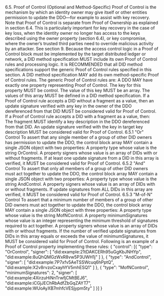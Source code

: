 6.5. Proof of Control (Optional and Method-Specific) Proof of Control is the mechanism by which an identity owner may give itself or other entities permission to update the DDO—for example to assist with key recovery. Note that Proof of Control is separate from Proof of Ownership as explained in section 6.4. This is particularly important for key recovery in the case of key loss, when the identity owner no longer has access to the keys described using the owner property (section 6.4), or key compromise, where the owner’s trusted third parties need to override malicious activity by an attacker. See section 9. Because the access control logic in a Proof of Control block must be implemented by the target distributed ledger or network, a DID method specification MUST include its own Proof of Control rules and processing logic. It is RECOMMENDED that all DID method specifications support the generic Proof of Control rules specified in this section. A DID method specification MAY add its own method-specific Proof of Control rules. The generic Proof of Control rules are: A DDO MAY have exactly one property representing Proof of Control. The key for this property MUST be control. The value of this key MUST be an array. The values of this array MUST be defined in a DID method specification. If a Proof of Control rule accepts a DID without a fragment as a value, then an update signature verified with any key in the owner of the DDO dereferenced from that DID MUST be considered valid for Proof of Control. If a Proof of Control rule accepts a DID with a fragment as a value, then: The fragment MUST identify a key description in the DDO dereferenced from that DID. An update signature verified with the key in target key description MUST be considered valid for Proof of Control. 6.5.1 "Or" Control To assert that any single member of a group of other DID owners has permission to update the DDO, the control block array MAY contain a single JSON object with two properties: A property type whose value is the string OrControl. A property signers whose value is an array of DIDs with or without fragments. If at least one update signature from a DID in this array is verified, it MUST be considered valid for Proof of Control. 6.5.2 "And" Control To assert that only all members of a group of other DID owners must act together to update the DDO, the control block array MAY contain a single JSON object with two properties: A property type whose value is the string AndControl. A property signers whose value is an array of DIDs with or without fragments. If update signatures from ALL DIDs in this array are verified, it MUST be considered valid for Proof of Control. 6.5.3 "M-of-N" Control To assert that a minimum number of members of a group of other DID owners must act together to update the DDO, the control block array MAY contain a single JSON object with three properties: A property type whose value is the string MofNControl. A property minimumSignatures whose value is an integer representing the minimum threshold of signatures required to act together. A property signers whose value is an array of DIDs with or without fragments. If the number of verified update signatures from DIDs in this array equals or exceeds the value of minimumSignatures, it MUST be considered valid for Proof of Control. Following is an example of a Proof of Control property implementing these rules: { "control": [{ "type": "OrControl", "signer": [ "did:example:21tDAKCERh95uGgKbJNHYp", "did:example:8uQhQMGzWxR8vw5P3UWH1j" ] }, { "type": "AndControl", "signer": [ "did:example:7P7xfv5AeTSSWcuq6hPptQ", "did:example:X2v8rvzoCxayhYV5mhESQ1" ] }, { "type": "MofNControl", "minimumSignatures": 2, "signer": [ "did:example:4XirzuHiNnTrwfjCMtBEJ6", "did:example:iCGjJEChRbAdfZbGqZAYT7", "did:example:WUoAyXB7mhfcVESjypm5ty" ] }] }
